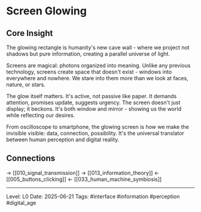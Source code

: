 # Screen Glowing

## Core Insight
The glowing rectangle is humanity's new cave wall - where we project not shadows but pure information, creating a parallel universe of light.

Screens are magical: photons organized into meaning. Unlike any previous technology, screens create space that doesn't exist - windows into everywhere and nowhere. We stare into them more than we look at faces, nature, or stars.

The glow itself matters. It's active, not passive like paper. It demands attention, promises update, suggests urgency. The screen doesn't just display; it beckons. It's both window and mirror - showing us the world while reflecting our desires.

From oscilloscope to smartphone, the glowing screen is how we make the invisible visible: data, connection, possibility. It's the universal translator between human perception and digital reality.

## Connections
→ [[010_signal_transmission]]
→ [[013_information_theory]]
← [[005_buttons_clicking]]
← [[033_human_machine_symbiosis]]

---
Level: L0
Date: 2025-06-21
Tags: #interface #information #perception #digital_age